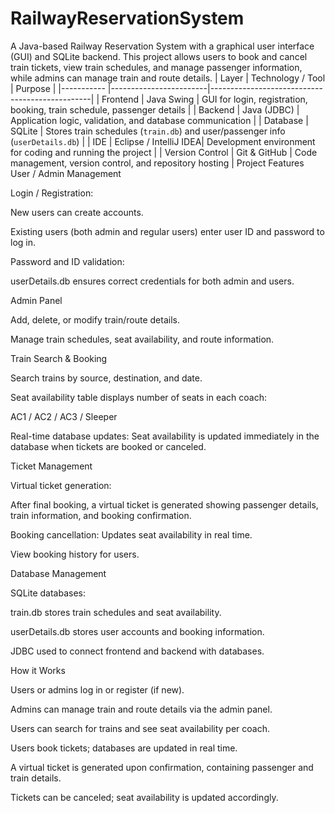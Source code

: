 # RailwayReservationSystem
A Java-based Railway Reservation System with a graphical user interface (GUI) and SQLite backend.
This project allows users to book and cancel train tickets, view train schedules, and manage passenger information, while admins can manage train and route details.
| Layer      | Technology / Tool       | Purpose                                         |
|----------- |------------------------|------------------------------------------------|
| Frontend   | Java Swing             | GUI for login, registration, booking, train schedule, passenger details |
| Backend    | Java (JDBC)            | Application logic, validation, and database communication |
| Database   | SQLite                 | Stores train schedules (`train.db`) and user/passenger info (`userDetails.db`) |
| IDE        | Eclipse / IntelliJ IDEA| Development environment for coding and running the project |
| Version Control | Git & GitHub       | Code management, version control, and repository hosting |
Project Features
User / Admin Management

Login / Registration:

New users can create accounts.

Existing users (both admin and regular users) enter user ID and password to log in.

Password and ID validation:

userDetails.db ensures correct credentials for both admin and users.

Admin Panel



Add, delete, or modify train/route details.

Manage train schedules, seat availability, and route information.

Train Search & Booking

Search trains by source, destination, and date.

Seat availability table displays number of seats in each coach:

AC1 / AC2 / AC3 / Sleeper

Real-time database updates: Seat availability is updated immediately in the database when tickets are booked or canceled.

Ticket Management

Virtual ticket generation:

After final booking, a virtual ticket is generated showing passenger details, train information, and booking confirmation.

Booking cancellation: Updates seat availability in real time.

View booking history for users.

Database Management

SQLite databases:

train.db stores train schedules and seat availability.

userDetails.db stores user accounts and booking information.

JDBC used to connect frontend and backend with databases.

How it Works

Users or admins log in or register (if new).

Admins can manage train and route details via the admin panel.

Users can search for trains and see seat availability per coach.

Users book tickets; databases are updated in real time.

A virtual ticket is generated upon confirmation, containing passenger and train details.

Tickets can be canceled; seat availability is updated accordingly.


